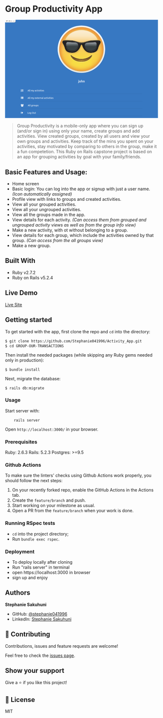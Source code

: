 # Group Productivity App

![screenshot](./images/screenshot.png) 

> Group Productivity is a mobile-only app where you can sign up (and/or sign in) using only your name, create groups and add activities. View created groups, created by all users and view  your own groups and activities. Keep track of the mins you spent on your activities, stay motivated by comparing to others in the group, make it a fun competetion.
This Ruby on Rails capstone project is based on an app for grouping activities by goal with your family/friends.

## Basic Features and Usage:
-  Home screen
-  Basic login: You can log into the app or signup with just a user name. *(Icon automatically assigned)*
-  Profile view with links to groups and created activities.
-  View all your grouped activities.
-  View all your ungrouped activities.
-  View all the groups made in the app.
-  View details for each activity. *(Can access them from grouped and ungrouped activity views as well as from the group info view)*
-  Make a new activity, with ot without belonging to a group.
-  View details for each group, which include the activities owned by that group. *(Can access from the all groups view)*
-  Make a new group.

## Built With

- Ruby v2.7.2
- Ruby on Rails v5.2.4

## Live Demo

[Live Site](https://radiant-chamber-42308.herokuapp.com/)


## Getting started

To get started with the app, first clone the repo and `cd` into the directory:

```
$ git clone https://github.com/Stephanie041996/Activity_App.git
$ cd GROUP-OUR-TRANSACTIONS
```

Then install the needed packages (while skipping any Ruby gems needed only in production):

```
$ bundle install
```

Next, migrate the database:

```
$ rails db:migrate
```

### Usage

Start server with:

```
    rails server
```

Open `http://localhost:3000/` in your browser.

### Prerequisites

Ruby: 2.6.3
Rails: 5.2.3
Postgres: >=9.5


### Github Actions

To make sure the linters' checks using Github Actions work properly, you should follow the next steps:

1. On your recently forked repo, enable the GitHub Actions in the Actions tab.
2. Create the `feature/branch` and push.
3. Start working on your milestone as usual.
4. Open a PR from the `feature/branch` when your work is done.


### Running RSpec tests

- `cd` into the project directory;
- Run `bundle exec rspec`. 


### Deployment
- To deploy locally after cloning
- Run "rails server" in terminal
- open https://localhost:3000 in browser
- sign up and enjoy

## Authors

**Stephanie Sakuhuni**

- GitHub: [@stephanie041996](https://github.com/Stephanie041996)
- LinkedIn: [Stephanie Sakuhuni](www.linkedin.com/in/stephanie-michelle-sakuhuni) 

## 🤝 Contributing

Contributions, issues and feature requests are welcome!

Feel free to check the [issues page](https://github.com/Stephanie041996/Activity_App/issues).

## Show your support

Give a ⭐️ if you like this project!

## 📝 License

MIT

